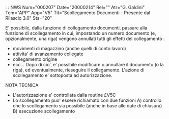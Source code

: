  :  : NWS Num="000207" Date="20000214" Rel="" Atr="G. Galdini" Tem="APP" App="V5" Tit="Scollegamento Documenti - Presente dal Rilascio 3.0" Sts="20"

E' possibile, dalla funzione di collegamento documenti, passare alla funzione di scollegamento in cui, impostando un numero documento (e, opzionalmente, una riga) vengono annullati tutti gli effetti del collegamento : 
- movimenti di magazzino (anche quelli di conto lavoro)
- attivita' di avanzamento collegate
- collegamento origine
- ecc...
Dopo di cio', e' possibile modificare o annullare il documento (o la riga), ed eventualmente, rieseguire il collegamento.
L'azione di scollegamento e' sottoposta ad autorizzazione.

NOTA TECNICA

- L'autorizzazione e' controllata dalla routine £V5C
- Lo scollegamento puo' essere richiamato con due funzioni
A) controllo che lo scollegamento sia possibile (anche in base alle date di chiusura) B) esecuzione scollegamento



